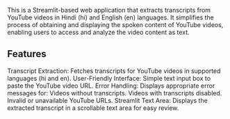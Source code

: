 This is a Streamlit-based web application that extracts transcripts from YouTube videos in Hindi (hi) and English (en) languages. It simplifies the process of obtaining and displaying the spoken content of YouTube videos, enabling users to access and analyze the video content as text.

## Features
Transcript Extraction: Fetches transcripts for YouTube videos in supported languages (hi and en).
User-Friendly Interface: Simple text input box to paste the YouTube video URL.
Error Handling: Displays appropriate error messages for:
Videos without transcripts.
Videos with transcripts disabled.
Invalid or unavailable YouTube URLs.
Streamlit Text Area: Displays the extracted transcript in a scrollable text area for easy review.


